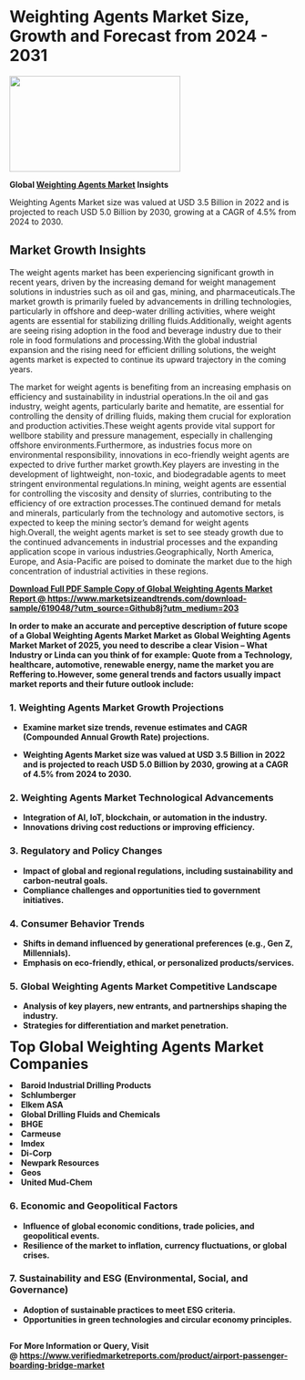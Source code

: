 <H1>Weighting Agents Market Size, Growth and Forecast from 2024 - 2031</H1><img class="aligncenter size-medium wp-image-584254" src="https://thirdeyenews.in/wp-content/uploads/2024/09/Global-Market-Research-300x168.jpeg" alt="" width="300" height="168" /><p><strong>Global&nbsp;<a href="https://www.marketsizeandtrends.com/download-sample/619048/?utm_source=Github8j?utm_medium=203">Weighting Agents Market</a> Insights</strong></p><p>Weighting Agents Market size was valued at USD 3.5 Billion in 2022 and is projected to reach USD 5.0 Billion by 2030, growing at a CAGR of 4.5% from 2024 to 2030.</p><p><h2>Market Growth Insights</h2> <p>The weight agents market has been experiencing significant growth in recent years, driven by the increasing demand for weight management solutions in industries such as oil and gas, mining, and pharmaceuticals.The market growth is primarily fueled by advancements in drilling technologies, particularly in offshore and deep-water drilling activities, where weight agents are essential for stabilizing drilling fluids.Additionally, weight agents are seeing rising adoption in the food and beverage industry due to their role in food formulations and processing.With the global industrial expansion and the rising need for efficient drilling solutions, the weight agents market is expected to continue its upward trajectory in the coming years.</p> <p><strong><a href="download_sample_link_here"></a></strong></p> <p>The market for weight agents is benefiting from an increasing emphasis on efficiency and sustainability in industrial operations.In the oil and gas industry, weight agents, particularly barite and hematite, are essential for controlling the density of drilling fluids, making them crucial for exploration and production activities.These weight agents provide vital support for wellbore stability and pressure management, especially in challenging offshore environments.Furthermore, as industries focus more on environmental responsibility, innovations in eco-friendly weight agents are expected to drive further market growth.Key players are investing in the development of lightweight, non-toxic, and biodegradable agents to meet stringent environmental regulations.In mining, weight agents are essential for controlling the viscosity and density of slurries, contributing to the efficiency of ore extraction processes.The continued demand for metals and minerals, particularly from the technology and automotive sectors, is expected to keep the mining sector’s demand for weight agents high.Overall, the weight agents market is set to see steady growth due to the continued advancements in industrial processes and the expanding application scope in various industries.Geographically, North America, Europe, and Asia-Pacific are poised to dominate the market due to the high concentration of industrial activities in these regions.</p> <p><strong><a href="get_more_link_here"></p><p><span class=""><strong>Download Full PDF Sample Copy of Global Weighting Agents Market Report</strong> @ <a href="https://www.marketsizeandtrends.com/download-sample/619048/?utm_source=Github8j?utm_medium=203" target="_blank">https://www.marketsizeandtrends.com/download-sample/619048/?utm_source=Github8j?utm_medium=203</a></span></p><p>In order to make an accurate and perceptive description of future scope of a Global&nbsp;Weighting Agents Market Market as Global&nbsp;Weighting Agents Market Market of 2025, you need to describe a clear Vision &ndash; What Industry or Linda can you think of for example: Quote from a Technology, healthcare, automotive, renewable energy, name the market you are Reffering to.However, some general trends and factors usually impact market reports and their future outlook include:</p><h3>1.&nbsp;<strong>Weighting Agents Market Growth Projections</strong></h3><ul><li>Examine market size trends, revenue estimates and CAGR (Compounded Annual Growth Rate) projections.</li><li><p>Weighting Agents Market size was valued at USD 3.5 Billion in 2022 and is projected to reach USD 5.0 Billion by 2030, growing at a CAGR of 4.5% from 2024 to 2030.</p></li></ul><h3>2.&nbsp;<strong>Weighting Agents Market Technological Advancements</strong></h3><ul><li>Integration of AI, IoT, blockchain, or automation in the industry.</li><li>Innovations driving cost reductions or improving efficiency.</li></ul><h3>3.&nbsp;<strong>Regulatory and Policy Changes</strong></h3><ul><li>Impact of global and regional regulations, including sustainability and carbon-neutral goals.</li><li>Compliance challenges and opportunities tied to government initiatives.</li></ul><h3>4.&nbsp;<strong>Consumer Behavior Trends</strong></h3><ul><li>Shifts in demand influenced by generational preferences (e.g., Gen Z, Millennials).</li><li>Emphasis on eco-friendly, ethical, or personalized products/services.</li></ul><h3>5.&nbsp;<strong>Global Weighting Agents Market Competitive Landscape</strong></h3><ul><li>Analysis of key players, new entrants, and partnerships shaping the industry.</li><li>Strategies for differentiation and market penetration.</li></ul><p data-pm-slice="1 1 []"><span style="color: inherit; font-family: inherit; font-size: 25px;">Top Global Weighting Agents Market Companies</span></p><div class="" data-test-id=""><p><li>Baroid Industrial Drilling Products</li><li> Schlumberger</li><li> Elkem ASA</li><li> Global Drilling Fluids and Chemicals</li><li> BHGE</li><li> Carmeuse</li><li> Imdex</li><li> Di-Corp</li><li> Newpark Resources</li><li> Geos</li><li> United Mud-Chem</li></p></div><h3>6.&nbsp;<strong>Economic and Geopolitical Factors</strong></h3><ul><li>Influence of global economic conditions, trade policies, and geopolitical events.</li><li>Resilience of the market to inflation, currency fluctuations, or global crises.</li></ul><h3>7.&nbsp;<strong>Sustainability and ESG (Environmental, Social, and Governance)</strong></h3><ul><li>Adoption of sustainable practices to meet ESG criteria.</li><li>Opportunities in green technologies and circular economy principles.</li></ul><h2><strong style="font-size: 14px;">For More Information or Query, Visit @&nbsp;</strong><a style="background-color: #ffffff; font-size: 14px;" href="https://www.marketsizeandtrends.com/report/weighting-agents-market/" target="_blank">https://www.verifiedmarketreports.com/product/airport-passenger-boarding-bridge-market</a></h2>